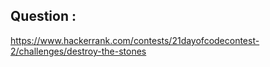 ## Question :
https://www.hackerrank.com/contests/21dayofcodecontest-2/challenges/destroy-the-stones
